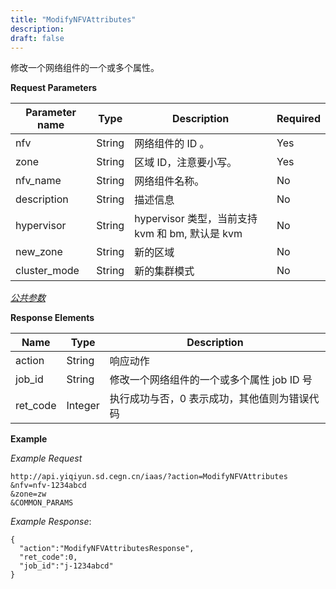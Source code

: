 ```yaml
---
title: "ModifyNFVAttributes"
description: 
draft: false
---
```




修改一个网络组件的一个或多个属性。

**Request Parameters**

| Parameter name | Type | Description | Required |
| --- | --- | --- | --- |
| nfv | String | 网络组件的 ID 。 | Yes |
| zone | String | 区域 ID，注意要小写。 | Yes |
| nfv_name | String | 网络组件名称。 | No |
| description | String | 描述信息 | No |
| hypervisor | String | hypervisor 类型，当前支持 kvm 和 bm, 默认是 kvm | No |
| new_zone | String | 新的区域 | No |
| cluster_mode | String | 新的集群模式 | No |

[_公共参数_](../../../parameters/)

**Response Elements**

| Name | Type | Description |
| --- | --- | --- |
| action | String | 响应动作 |
| job_id | String | 修改一个网络组件的一个或多个属性 job ID 号 |
| ret_code | Integer | 执行成功与否，0 表示成功，其他值则为错误代码 |

**Example**

_Example Request_

```
http://api.yiqiyun.sd.cegn.cn/iaas/?action=ModifyNFVAttributes
&nfv=nfv-1234abcd
&zone=zw
&COMMON_PARAMS
```

_Example Response_:

```
{
  "action":"ModifyNFVAttributesResponse",
  "ret_code":0,
  "job_id":"j-1234abcd"
}
```
